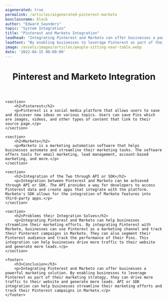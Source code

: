 ```yaml
---
aigenerated: true
permalink: /articles/aigenerated-pinterest-marketo
boxclassname: black
author: "Edward Saunders"
topic: "System Integration"
title: "Pinterest and Marketo Integration"
leadhead: "Integrating Pinterest and Marketo can offer businesses a powerful marketing solution"
leadtext: "By enabling businesses to leverage Pinterest as part of their marketing strategy, they can drive more traffic to their website and generate more leads. API or SDK integration can help businesses streamline their marketing efforts and track their Pinterest campaigns in Marketo."
image: /assets/images/articles/people-sitting-near-table.webp
date: '2022-04-15 00:00:00'
---
```

<div class="arttext">	<header>
		<h1>Pinterest and Marketo Integration</h1>
	</header>

	<section>
		<h2>Pinterest</h2>
		<p>Pinterest is a social media platform that allows users to save and discover new ideas on various topics. Users can save Pins which are images, videos, and other types of content that link to their source page.</p>
	</section>

	<section>
		<h2>Marketo</h2>
		<p>Marketo is a marketing automation software that helps businesses automate and streamline their marketing tasks. The software offers tools for email marketing, lead management, account-based marketing, and more.</p>
	</section>

	<section>
		<h2>Integration of the Two through API or SDK</h2>
		<p>Integration between Pinterest and Marketo can be achieved through API or SDK. The API provides a way for developers to access Pinterest data and create apps that integrate with the platform. Marketo's SDK allows for the integration of Marketo features into third-party apps.</p>
	</section>

	<section>
		<h2>Problems their Integration Solves</h2>
		<p>Integrating Pinterest and Marketo can help businesses streamline their marketing efforts. By integrating Pinterest with Marketo, businesses can use Pinterest as a marketing channel and track their Pinterest campaigns in Marketo. They can also segment their Pinterest audience and track the performance of their Pins. This integration can help businesses drive more traffic to their website and generate more leads.</p>
	</section>

	<footer>
		<h3>Conclusion</h3>
		<p>Integrating Pinterest and Marketo can offer businesses a powerful marketing solution. By enabling businesses to leverage Pinterest as part of their marketing strategy, they can drive more traffic to their website and generate more leads. API or SDK integration can help businesses streamline their marketing efforts and track their Pinterest campaigns in Marketo.</p>
	</footer>

</div>